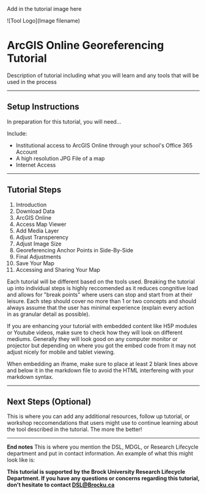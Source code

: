 Add in the tutorial image here 

![Tool Logo](Image filename)

# ArcGIS Online Georeferencing Tutorial
Description of tutorial including what you will learn and any tools that will be used in the process

----

## Setup Instructions
In preparation for this tutorial, you will need...

Include:
 - Institutional access to ArcGIS Online through your school's Office 365 Account
 - A high resolution JPG File of a map
 - Internet Access

----

## Tutorial Steps

1. Introduction
2. Download Data
3. ArcGIS Online
4. Access Map Viewer
5. Add Media Layer
6. Adjust Transperency
7. Adjust Image Size
8. Georeferencing Anchor Points in Side-By-Side
9. Final Adjustments
10. Save Your Map
11. Accessing and Sharing Your Map



Each tutorial will be different based on the tools used.  Breaking the tutorial up into individual steps is highly reccomended as it reduces congnitive load and allows for "break points" where users can stop and start from at their leisure.  Each step should cover no more than 1 or two concepts and should always assume that the user has minimal experience (explain every action in as granular detail as possible).

If you are enhancing your tutorial with embedded content like H5P modules or Youtube videos, make sure to check how they will look on different mediums.  Generally they will look good on any computer monitor or projector but depending on where you got the embed code from it may not adjust nicely for mobile and tablet viewing.

When embedding an iframe, make sure to place at least 2 blank lines above and below it in the markdown file to avoid the HTML interfereing with your markdown syntax.

----

## Next Steps (Optional)
This is where you can add any additional resources, follow up tutorial, or workshop reccomendations that users might use to continue learning about the tool described in the tutorial.  The more the better!

----

**End notes**
This is where you mention the DSL, MDGL, or Research Lifecycle department and put in contact information.  An example of what this might look like is:

**This tutorial is supported by the Brock University Research Lifecycle Department.  If you have any questions or concerns regarding this tutorial, don't hesitate to contact [DSL@Brocku.ca](mailto:DSL@Brocku.ca)**

